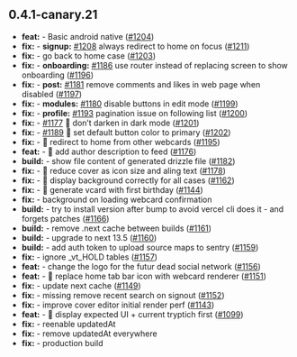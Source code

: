 ## 0.4.1-canary.21

* **feat:**  - Basic android native ([#1204](https://github.com/AzzappApp/azzapp/pull/1204))
* **fix:**  - **signup:** [#1208](https://github.com/AzzappApp/azzapp/pull/1208) always redirect to home on focus ([#1211](https://github.com/AzzappApp/azzapp/pull/1211))
* **fix:**  - go back to home case ([#1203](https://github.com/AzzappApp/azzapp/pull/1203))
* **fix:**  - **onboarding:** [#1186](https://github.com/AzzappApp/azzapp/pull/1186) use router instead of replacing screen to show onboarding ([#1196](https://github.com/AzzappApp/azzapp/pull/1196))
* **fix:**  - **post:** [#1181](https://github.com/AzzappApp/azzapp/pull/1181) remove comments and likes in web page when disabled ([#1197](https://github.com/AzzappApp/azzapp/pull/1197))
* **fix:**  - **modules:** [#1180](https://github.com/AzzappApp/azzapp/pull/1180) disable buttons in edit mode ([#1199](https://github.com/AzzappApp/azzapp/pull/1199))
* **fix:**  - **profile:** [#1193](https://github.com/AzzappApp/azzapp/pull/1193) pagination issue on following list ([#1200](https://github.com/AzzappApp/azzapp/pull/1200))
* **fix:**  - [#1177](https://github.com/AzzappApp/azzapp/pull/1177) 🎨 don’t darken in dark mode ([#1201](https://github.com/AzzappApp/azzapp/pull/1201))
* **fix:**  - [#1189](https://github.com/AzzappApp/azzapp/pull/1189) 🎨 set default button color to primary ([#1202](https://github.com/AzzappApp/azzapp/pull/1202))
* **fix:**  - 🐛 redirect to home from other webcards ([#1195](https://github.com/AzzappApp/azzapp/pull/1195))
* **feat:**  - 🎸 add author description to feed ([#1176](https://github.com/AzzappApp/azzapp/pull/1176))
* **build:**  - show file content of generated drizzle file ([#1182](https://github.com/AzzappApp/azzapp/pull/1182))
* **fix:**  - 🐛 reduce cover as icon size and aling text ([#1178](https://github.com/AzzappApp/azzapp/pull/1178))
* **fix:**  - 🐛 display background correctly for all cases ([#1162](https://github.com/AzzappApp/azzapp/pull/1162))
* **fix:**  - 🐛 generate vcard with first birthday ([#1144](https://github.com/AzzappApp/azzapp/pull/1144))
* **fix:**  - background on loading webcard confirmation
* **build:**  - try to install version after bump to avoid vercel cli does it - and forgets patches ([#1166](https://github.com/AzzappApp/azzapp/pull/1166))
* **build:**  - remove .next cache between builds ([#1161](https://github.com/AzzappApp/azzapp/pull/1161))
* **build:**  - upgrade to next 13.5 ([#1160](https://github.com/AzzappApp/azzapp/pull/1160))
* **build:**  - add auth token to upload source maps to sentry ([#1159](https://github.com/AzzappApp/azzapp/pull/1159))
* **fix:**  - ignore _vt_HOLD tables ([#1157](https://github.com/AzzappApp/azzapp/pull/1157))
* **feat:**  - change the logo for the futur dead social network ([#1156](https://github.com/AzzappApp/azzapp/pull/1156))
* **feat:**  - 🎸 replace home tab bar icon with webcard renderer ([#1151](https://github.com/AzzappApp/azzapp/pull/1151))
* **fix:**  - update next cache ([#1149](https://github.com/AzzappApp/azzapp/pull/1149))
* **fix:**  - missing remove recent search on signout ([#1152](https://github.com/AzzappApp/azzapp/pull/1152))
* **fix:**  - improve cover editor initial render perf ([#1143](https://github.com/AzzappApp/azzapp/pull/1143))
* **feat:**  - 🎸 display expected UI + current tryptich first ([#1099](https://github.com/AzzappApp/azzapp/pull/1099))
* **fix:**  - reenable updatedAt
* **fix:**  - remove updatedAt everywhere
* **fix:**  - production build